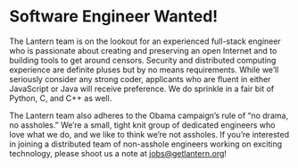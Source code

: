 # Software Engineer Wanted!
The Lantern team is on the lookout for an experienced full-stack engineer who is passionate about creating and preserving an open Internet and to building tools to get around censors. Security and distributed computing experience are definite pluses but by no means requirements. While we’ll seriously consider any strong coder, applicants who are fluent in either JavaScript or Java will receive preference. We do sprinkle in a fair bit of Python, C, and C++ as well. 

The Lantern team also adheres to the Obama campaign’s rule of “no drama, no assholes.” We’re a small, tight knit group of dedicated engineers who love what we do, and we like to think we’re not assholes. If you’re interested in joining a distributed team of non-asshole engineers working on exciting technology, please shoot us a note at jobs@getlantern.org!